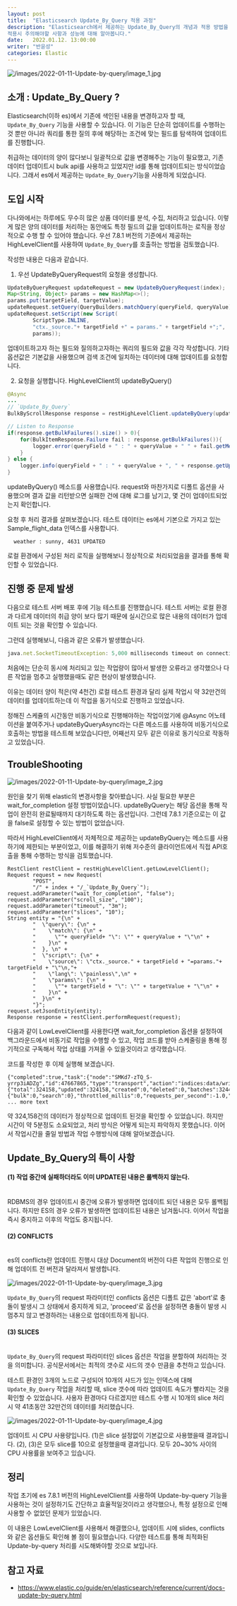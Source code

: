 ```yaml
---
layout: post
title:  "Elasticsearch Update_By_Query 적용 과정"
description: "Elasticsearch에서 제공하는 Update_By_Query의 개념과 적용 방법을 살펴보고
적용시 주의해야할 사항과 성능에 대해 알아봅니다."
date:   2022.01.12. 13:00:00
writer: "반윤성"
categories: Elastic
---
```


![/images/2022-01-11-Update-by-query/image_1.jpg](/images/2022-01-11-Update-by-query/image_1.jpg)

## 소개 : Update_By_Query ?
Elasticsearch(이하 es)에서 기존에 색인된 내용을 변경하고자 할 때, ``Update_By_Query`` 기능을 사용할 수 있습니다. 이 기능은 단순히 업데이트를 수행하는것 뿐만 아니라 쿼리를 통한 질의 후에 해당하는 조건에 맞는 필드를 탐색하여 업데이트를 진행합니다.

취급하는 데이터의 양이 많다보니 일괄적으로 값을 변경해주는 기능이 필요했고, 기존 데이터 업데이트시 bulk api를 사용하고 있었지만 id를 통해 업데이트되는 방식이었습니다. 그래서 es에서 제공하는 `Update_By_Query`기능을 사용하게 되었습니다.

## 도입 시작
다나와에서는 하루에도 무수히 많은 상품 데이터를 분석, 수집, 처리하고 있습니다. 이렇게 많은 양의 데이터를 처리하는 동안에도 특정 필드의 값을 업데이트하는 로직을 정상적으로 수행 할 수 있어야 했습니다. 우선 7.8.1 버전의 기준에서 제공하는 HighLevelClient를 사용하여 `Update_By_Query`를 호출하는 방법을 검토했습니다. 

작성한 내용은 다음과 같습니다.
1) 우선 UpdateByQueryRequest의 요청을 생성합니다.
```java
UpdateByQueryRequest updateRequest = new UpdateByQueryRequest(index);
Map<String, Object> params = new HashMap<>();
params.put(targetField, targetValue);
updateRequest.setQuery(QueryBuilders.matchQuery(queryField, queryValue));
updateRequest.setScript(new Script(
        ScriptType.INLINE,
        "ctx._source."+ targetField +" = params." + targetField +";",
        params));
```
업데이트하고자 하는 필드와 질의하고자하는 쿼리의 필드와 값을 각각 작성합니다.
기타 옵션값은 기본값을 사용했으며 검색 조건에 일치하는 데이터에 대해 업데이트를 요청합니다.

2) 요청을 실행합니다. HighLevelClient의 updateByQuery()
```java
@Async
...
// `Update_By_Query`
BulkByScrollResponse response = restHighLevelClient.updateByQuery(updateRequest, RequestOptions.DEFAULT);

// Listen to Response
if(response.getBulkFailures().size() > 0){
    for(BulkItemResponse.Failure fail : response.getBulkFailures()){
        logger.error(queryField + " : " + queryValue + " " + fail.getMessage());
    }
} else {
    logger.info(queryField + " : " + queryValue + ", " + response.getUpdated() + " UPDATED");
}
```

updateByQuery() 메소드를 사용했습니다. request와 마찬가지로 디폴트 옵션을 사용했으며 결과 값을 리턴받으면 실패한 건에 대해 로그를 남기고, 몇 건이 업데이트되었는지 확인합니다.

요청 후 처리 결과를 살펴보겠습니다. 테스트 데이터는 es에서 기본으로 가지고 있는 Sample_flight_data 인덱스를 사용합니다.

```
  weather : sunny, 4631 UPDATED
```

로컬 환경에서 구성된 처리 로직을 실행해보니 정상적으로 처리되었음을 결과를 통해 확인할 수 있었습니다.


## 진행 중 문제 발생
 다음으로 테스트 서버 배포 후에 기능 테스트를 진행했습니다. 테스트 서버는 로컬 환경과 다르게 데이터의 취급 양이 보다 많기 때문에 실시간으로 많은 내용의 데이터가 업데이트 되는 것을 확인할 수 있습니다.

그런데 실행해보니, 다음과 같은 오류가 발생했습니다.

```jsx
java.net.SocketTimeoutException: 5,000 milliseconds timeout on connection http-outgoing-95 [ACTIVE]
```

처음에는 단순히 동시에 처리되고 있는 작업량이 많아서 발생한 오류라고 생각했으나
다른 작업을 멈추고 실행했을때도 같은 현상이 발생했습니다.

이유는 데이터 양이 적은(약 4천건) 로컬 테스트 환경과 달리 실제 작업시 약 32만건의 데이터를 업데이트하는데 이 작업을 동기식으로 진행하고 있었습니다.

정해진 스케쥴의 시간동안 비동기식으로 진행해야하는 작업이었기에 @Async 어노테이션을 붙여주거나 updateByQueryAsync라는 다른 메소드를 사용하여 비동기식으로 호출하는 방법을 테스트해 보았습니다만, 어째선지 모두 같은 이유로 동기식으로 작동하고 있었습니다.


## TroubleShooting

![/images/2022-01-11-Update-by-query/image_2.jpg](/images/2022-01-11-Update-by-query/image_2.jpg)

원인을 찾기 위해 elastic의 변경사항을 찾아봤습니다. 사실 필요한 부분은  wait_for_completion 설정 방법이었습니다. updateByQuery는 해당 옵션을 통해 작업이 완전히 완료될때까지 대기하도록 하는 옵션입니다. 그런데 7.8.1 기준으로는 이 값을 false로 설정할 수 있는 방법이 없었습니다.

따라서 HighLevelClient에서 자체적으로 제공하는 updateByQuery는 메소드를 사용하기에 제한되는 부분이었고, 이를 해결하기 위해 저수준의 클라이언트에서 직접 API호출을 통해 수행하는 방식을 검토했습니다.

```
RestClient restClient = restHighLevelClient.getLowLevelClient();
Request request = new Request(
        "POST",
        "/" + index + "/_`Update_By_Query`");
request.addParameter("wait_for_completion", "false");
request.addParameter("scroll_size", "100");
request.addParameter("timeout", "3m");
request.addParameter("slices", "10");
String entity = "{\n" +
        "  \"query\": {\n" +
        "    \"match\": {\n" +
        "      \""+ queryField+ "\": \"" + queryValue + "\"\n" +
        "    }\n" +
        "  }, \n" +
        "  \"script\": {\n" +
        "    \"source\": \"ctx._source." + targetField + "=params."+ targetField + "\"\n,"+
        "    \"lang\": \"painless\",\n" +
        "    \"params\": {\n" +
        "      \""+ targetField + "\": \"" + targetValue + "\"\n" +
        "    }\n" +
        "  }\n" +
        "}";
request.setJsonEntity(entity);
Response response = restClient.performRequest(request);
```

다음과 같이 LowLevelClient를 사용한다면 wait_for_completion 옵션을 설정하여 백그라운드에서 비동기로 작업을 수행할 수 있고, 작업 코드를 받아 스케줄링을 통해 정기적으로 구독해서 작업 상태를 가져올 수 있을것이라고 생각했습니다.

코드를 작성한 후 이제 실행해 보겠습니다.

```
{"completed":true,"task":{"node":"SMKd7-zTQ_S-yrrp3iADZg","id":47667865,"type":"transport","action":"indices:data/write/update/byquery","status":{"total":324158,"updated":324158,"created":0,"deleted":0,"batches":3244,"version_conflicts":0,"noops":0,"retries":{"bulk":0,"search":0},"throttled_millis":0,"requests_per_second":-1.0,"throttled_until_millis":0, ... more text
```

약 324,158건의 데이터가 정상적으로 업데이트 된것을 확인할 수 있었습니다. 하지만 시간이 약 5분정도 소요되었고, 처리 방식은 어떻게 되는지 파악하지 못했습니다. 이어서 작업시간을 줄일 방법과 작업 수행방식에 대해 알아보겠습니다.

## Update_By_Query의 특이 사항

#### (1) 작업 중간에 실패하더라도 이미 UPDATE된 내용은 롤백하지 않는다.
<br>RDBMS의 경우 업데이트시 중간에 오류가 발생하면 업데이트 되던 내용은 모두 롤백됩니다. 하지만 ES의 경우 오류가 발생하면 업데이트된 내용은 남겨둡니다. 이어서 작업을 즉시 중지하고 이후의 작업도 중지됩니다.

#### (2) CONFLICTS
<br>es의 conflicts란 업데이트 진행시 대상 Document의 버전이 다른 작업의 진행으로 인해 업데이트 전 버전과 달라져서 발생합니다.

![/images/2022-01-11-Update-by-query/image_3.jpg](/images/2022-01-11-Update-by-query/image_3.jpg)

`Update_By_Query`의 request 파라미터인 conflicts 옵션은 디폴트 값은 'abort'로 충돌이 발생시 그 상태에서 중지하게 되고, 'proceed'로 옵션을 설정하면 충돌이 발생 시 멈추지 않고 변경하려는 내용으로 업데이트하게 됩니다.

#### (3) SLICES
<br> `Update_By_Query`의 request 파라미터인 slices 옵션은 작업을 분할하여 처리하는 것을 의미합니다. 공식문서에서는 최적의 갯수로 샤드의 갯수 만큼을 추천하고 있습니다.

테스트 환경인 3개의 노드로 구성되어 10개의 샤드가 있는 인덱스에 대해 `Update_By_Query` 작업을 처리할 때, slice 갯수에 따라 업데이트 속도가 빨라지는 것을 확인할 수 있었습니다. 사용자 환경마다 다르겠지만 테스트 수행 시 10개의 slice 처리시 약 41초동안 32만건의 데이터를 처리했습니다. 

![/images/2022-01-11-Update-by-query/image_4.jpg](/images/2022-01-11-Update-by-query/image_4.jpg)

업데이트 시 CPU 사용량입니다. (1)은 slice 설정없이 기본값으로 사용했을때 결과입니다. (2), (3)은 모두 slice를 10으로 설정했을때 결과입니다. 모두 20~30% 사이의 CPU 사용률을 보여주고 있습니다.

## 정리
작업 초기에 es 7.8.1 버전의 HighLevelClient를 사용하여 Update-by-query 기능을 사용하는 것이 설정하기도 간단하고 효율적일것이라고 생각했으나, 특정 설정으로 인해 사용할 수 없었던 문제가 있었습니다.

이 내용은 LowLevelClient를 사용해서 해결했으나, 업데이트 시에 slides, conflicts와 같은 옵션들도 확인해 볼 점이 필요했습니다. 다양한 테스트를 통해
최적화된 Update-by-query 처리를 시도해봐야할 것으로 보입니다.

## 참고 자료
- https://www.elastic.co/guide/en/elasticsearch/reference/current/docs-update-by-query.html